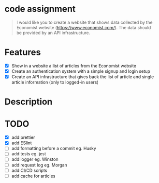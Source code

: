 # code assignment

> I would like you to create a website that shows data collected by the Economist website (https://www.economist.com/). The data should be provided by an API infrastructure.

# Features

- [x] Show in a website a list of articles from the Economist website
- [x] Create an authentication system with a simple signup and login setup
- [x] Create an API infrastructure that gives back the list of article and single article information (only to logged-in
  users)

# Description

# TODO

- [x] add prettier
- [x] add ESlint
- [ ] add formatting before a commit eg. Husky
- [ ] add tests eg. jest
- [ ] add logger eg. Winston
- [ ] add request log eg. Morgan
- [ ] add CI/CD scripts
- [ ] add cache for articles
